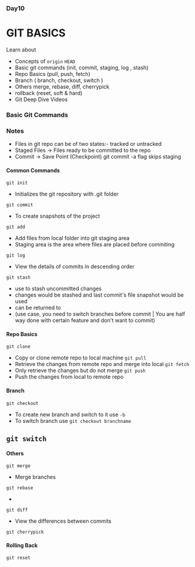 ### Day10

# GIT BASICS

Learn about

- Concepts of `origin` `HEAD`
- Basic git commands (init, commit, staging, log , stash)
- Repo Basics (pull, push, fetch)
- Branch ( branch, checkout, switch )
- Others merge, rebase, diff, cherrypick
- rollback (reset, soft & hard)
- Git Deep Dive Videos

### Basic Git Commands

### Notes

- Files in git repo can be of two states:- tracked or untracked
- Staged Files -> Files ready to be committed to the repo
- Commit -> Save Point (Checkpoint)
  git commit -a flag skips staging

#### Common Commands

`git init`

- Initializes the git repository with .git folder

`git commit`

- To create snapshots of the project

`git add`

- Add files from local folder into git staging area
- Staging area is the area where files are placed before commiting

`git log`

- View the details of commits in descending order

`git stash`

- use to stash uncommitted changes
- changes would be stashed and last commit's file snapshot would be used
- can be returned to
- (use case, you need to switch branches before commit | You are half way done with certain feature and don't want to commit)

#### Repo Basics

`git clone`

- Copy or clone remote repo to local machine
  `git pull`
- Retrieve the changes from remote repo and merge into local
  `git fetch`
- Only retrieve the changes but do not merge
  `git push`
- Push the changes from local to remote repo

#### Branch

`git checkout`

- To create new branch and switch to it use `-b`
- To switch branch use `git checkout branchname`

## `git switch`

#### Others

`git merge`

- Merge branches

`git rebase`

-

`git diff`

- View the differences between commits

`git cherrypick`

#### Rolling Back

`git reset`
